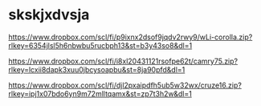 # skskjxdvsja


https://www.dropbox.com/scl/fi/p9ixnx2dsof9jqdv2rwy9/wLi-corolla.zip?rlkey=6354jlsl5h6nbwbu5rucbph13&st=b3y43so8&dl=1


https://www.dropbox.com/scl/fi/i8xl20431121rsofpe62t/camry75.zip?rlkey=lcxii8dapk3xuu0jbcysoapbu&st=8ja90pfd&dl=1


https://www.dropbox.com/scl/fi/djl2pxaipdfh5ub5w32wx/cruze16.zip?rlkey=ipj1x07bdo6yn9m72mlltqamx&st=zp7t3h2w&dl=1
